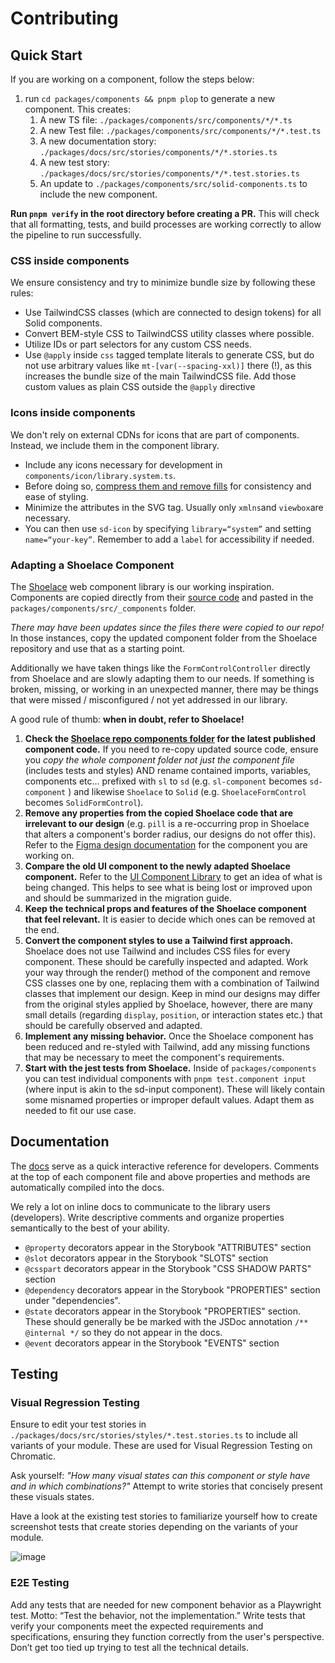 # Contributing

## Quick Start

If you are working on a component, follow the steps below:

1. run `cd packages/components && pnpm plop` to generate a new component. This creates:
   1. A new TS file: `./packages/components/src/components/*/*.ts`
   2. A new Test file: `./packages/components/src/components/*/*.test.ts`
   3. A new documentation story: `./packages/docs/src/stories/components/*/*.stories.ts`
   4. A new test story: `./packages/docs/src/stories/components/*/*.test.stories.ts`
   5. An update to `./packages/components/src/solid-components.ts` to include the new component.

**Run `pnpm verify` in the root directory before creating a PR.** This will check that all formatting, tests, and build processes are working correctly to allow the pipeline to run successfully.

### CSS inside components

We ensure consistency and try to minimize bundle size by following these rules:

- Use TailwindCSS classes (which are connected to design tokens) for all Solid components.
- Convert BEM-style CSS to TailwindCSS utility classes where possible.
- Utilize IDs or part selectors for any custom CSS needs.
- Use `@apply` inside `css` tagged template literals to generate CSS, but do not use arbitrary values like `mt-[var(--spacing-xxl)]` there (!), as this increases the bundle size of the main TailwindCSS file. Add those custom values as plain CSS outside the `@apply` directive

### Icons inside components

We don't rely on external CDNs for icons that are part of components. Instead, we include them in the component library.

- Include any icons necessary for development in `components/icon/library.system.ts`.
- Before doing so, [compress them and remove fills](https://jakearchibald.github.io/svgomg/) for consistency and ease of styling.
- Minimize the attributes in the SVG tag. Usually only `xmlns`and `viewbox`are necessary.
- You can then use `sd-icon` by specifying `library=“system”` and setting `name=“your-key”`. Remember to add a `label` for accessibility if needed.

### Adapting a Shoelace Component

The [Shoelace](https://shoelace.style/) web component library is our working inspiration. Components are copied directly from their [source code](https://github.com/shoelace-style/shoelace) and pasted in the `packages/components/src/_components` folder.

_There may have been updates since the files there were copied to our repo!_ In those instances, copy the updated component folder from the Shoelace repository and use that as a starting point.

Additionally we have taken things like the `FormControlController` directly from Shoelace and are slowly adapting them to our needs. If something is broken, missing, or working in an unexpected manner, there may be things that were missed / misconfigured / not yet addressed in our library.

A good rule of thumb: **when in doubt, refer to Shoelace!**

1.  **Check the [Shoelace repo components folder](https://github.com/shoelace-style/shoelace/tree/next/src/components) for the latest published component code.** If you need to re-copy updated source code, ensure you _copy the whole component folder not just the component file_ (includes tests and styles) AND rename contained imports, variables, components etc... prefixed with `sl` to `sd` (e.g. `sl-component` becomes `sd-component` ) and likewise `Shoelace` to `Solid` (e.g. `ShoelaceFormControl` becomes `SolidFormControl`).
2.  **Remove any properties from the copied Shoelace code that are irrelevant to our design** (e.g. `pill` is a re-occurring prop in Shoelace that alters a component's border radius, our designs do not offer this). Refer to the [Figma design documentation](https://www.figma.com/files/1075429990769806468/project/67503549/Solid-DS-Documentation?fuid=883643809929820461) for the component you are working on.
3.  **Compare the old UI component to the newly adapted Shoelace component.** Refer to the [UI Component Library](https://component-library.dev.fe.union-investment.de/integration/storybook/index.html) to get an idea of what is being changed. This helps to see what is being lost or improved upon and should be summarized in the migration guide.
4.  **Keep the technical props and features of the Shoelace component that feel relevant.** It is easier to decide which ones can be removed at the end.
5.  **Convert the component styles to use a Tailwind first approach.** Shoelace does not use Tailwind and includes CSS files for every component. These should be carefully inspected and adapted. Work your way through the render() method of the component and remove CSS classes one by one, replacing them with a combination of Tailwind classes that implement our design. Keep in mind our designs may differ from the original styles applied by Shoelace, however, there are many small details (regarding `display`, `position`, or interaction states etc.) that should be carefully observed and adapted.
6.  **Implement any missing behavior.** Once the Shoelace component has been reduced and re-styled with Tailwind, add any missing functions that may be necessary to meet the component's requirements.
7.  **Start with the jest tests from Shoelace.** Inside of `packages/components` you can test individual components with `pnpm test.component input` (where input is akin to the sd-input component). These will likely contain some misnamed properties or improper default values. Adapt them as needed to fit our use case.

## Documentation

The [docs](https://storybook.js.org/addons/@storybook/addon-docs) serve as a quick interactive reference for developers. Comments at the top of each component file and above properties and methods are automatically compiled into the docs.

We rely a lot on inline docs to communicate to the library users (developers). Write descriptive comments and organize properties semantically to the best of your ability.

- `@property` decorators appear in the Storybook "ATTRIBUTES" section
- `@slot` decorators appear in the Storybook "SLOTS" section
- `@csspart` decorators appear in the Storybook "CSS SHADOW PARTS" section
- `@dependency` decorators appear in the Storybook "PROPERTIES" section under "dependencies".
- `@state` decorators appear in the Storybook "PROPERTIES" section. These should generally be be marked with the JSDoc annotation `/** @internal */` so they do not appear in the docs.
- `@event` decorators appear in the Storybook "EVENTS" section

## Testing

### Visual Regression Testing

Ensure to edit your test stories in `./packages/docs/src/stories/styles/*.test.stories.ts` to include all variants of your module. These are used for Visual Regression Testing on Chromatic.

Ask yourself: _"How many visual states can this component or style have and in which combinations?"_ Attempt to write stories that concisely present these visuals states.

Have a look at the existing test stories to familiarize yourself how to create screenshot tests that create stories depending on the variants of your module.

![image](https://github.com/solid-design-system/solid/assets/39494579/b6b4c3c4-47b0-4497-a1f6-1778e3109c03)

### E2E Testing

Add any tests that are needed for new component behavior as a Playwright test. Motto: “Test the behavior, not the implementation.” Write tests that verify your components meet the expected requirements and specifications, ensuring they function correctly from the user's perspective. Don’t get too tied up trying to test all the technical details.
